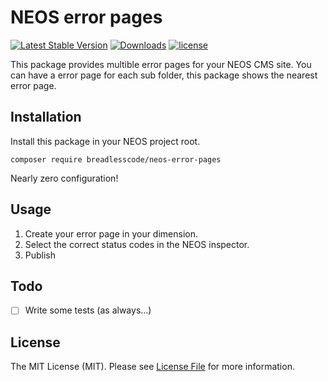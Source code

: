 # NEOS error pages
[![Latest Stable Version](https://poser.pugx.org/breadlesscode/neos-error-pages/v/stable)]()
[![Downloads](https://img.shields.io/packagist/dt/breadlesscode/neos-error-pages.svg)]()
[![license](https://img.shields.io/github/license/breadlesscode/neos-error-pages.svg)]()

This package provides multible error pages for your NEOS CMS site.
You can have a error page for each sub folder, this package shows the nearest error page.

## Installation
Install this package in your NEOS project root.

```
composer require breadlesscode/neos-error-pages
```
Nearly zero configuration!

## Usage

1. Create your error page in your dimension.
2. Select the correct status codes in the NEOS inspector.
3. Publish

## Todo
- [ ] Write some tests (as always...)

## License
The MIT License (MIT). Please see [License File](LICENSE) for more information.